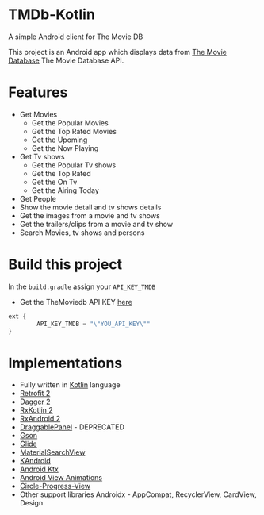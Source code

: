 # TMDb-Kotlin
A simple Android client for The Movie DB

This project is an Android app which displays data from [The Movie Database](https://www.themoviedb.org/) The Movie Database API.

# Features
- Get Movies
  - Get the Popular Movies
  - Get the Top Rated Movies
  - Get the Upoming
  - Get the Now Playing
- Get Tv shows
  - Get the Popular Tv shows
  - Get the Top Rated
  - Get the On Tv
  - Get the Airing Today
- Get People
- Show the movie detail and tv shows details
- Get the images from a movie and tv shows
- Get the trailers/clips from a movie and tv show
- Search Movies, tv shows and persons

# Build this project
In the `build.gradle` assign your `API_KEY_TMDB`

- Get the TheMoviedb API KEY [here](https://developers.themoviedb.org/3/getting-started)

```java
ext {
        API_KEY_TMDB = "\"YOU_API_KEY\""
}
```

# Implementations
- Fully written in [Kotlin](https://kotlinlang.org/) language
- [Retrofit 2](http://square.github.io/retrofit)
- [Dagger 2](https://google.github.io/dagger/)
- [RxKotlin 2](https://github.com/ReactiveX/RxKotlin)
- [RxAndroid 2](https://github.com/ReactiveX/RxAndroid)
- [DraggablePanel](https://github.com/pedrovgs/DraggablePanel) - DEPRECATED
- [Gson](https://github.com/google/gson)
- [Glide](https://github.com/bumptech/glide)
- [MaterialSearchView](https://github.com/MiguelCatalan/MaterialSearchView)
- [KAndroid](https://github.com/pawegio/KAndroid)
- [Android Ktx](https://github.com/android/android-ktx)
- [Android View Animations](https://github.com/daimajia/AndroidViewAnimations)
- [Circle-Progress-View](https://github.com/jakob-grabner/Circle-Progress-View)
- Other support libraries Androidx - AppCompat, RecyclerView, CardView, Design
